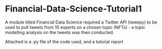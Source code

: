 # Financial-Data-Science-Tutorial1
A module titled Financial Data Science required a Twitter API (tweepy) to be used to pull tweets from 10 experts on a chosen topic (NFTs) - a topic modelling analysis on the tweets was then conducted.

Attached is a .py file of the code used, and a tutorial report

